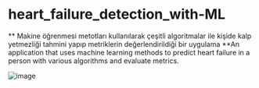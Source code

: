 # heart_failure_detection_with-ML

** Makine öğrenmesi  metotları kullanılarak çeşitli algoritmalar ile kişide kalp yetmezliği tahmini yapıp metriklerin değerlendirildiği bir uygulama
**An application that uses machine learning methods to predict heart failure in a person with various algorithms and evaluate metrics.

![image](https://github.com/user-attachments/assets/8e47d1fe-fcde-4536-98b8-67f10b9ece98)



